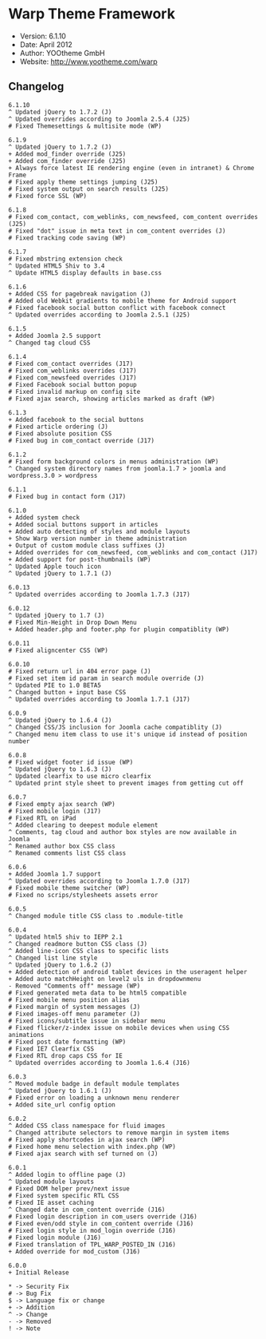 # Warp Theme Framework #

- Version: 6.1.10
- Date: April 2012
- Author: YOOtheme GmbH
- Website: <http://www.yootheme.com/warp>

## Changelog

	6.1.10
	^ Updated jQuery to 1.7.2 (J)
	^ Updated overrides according to Joomla 2.5.4 (J25)
	# Fixed Themesettings & multisite mode (WP)

	6.1.9
	^ Updated jQuery to 1.7.2 (J)
	+ Added mod_finder override (J25)
	+ Added com_finder override (J25)
	+ Always force latest IE rendering engine (even in intranet) & Chrome Frame
	# Fixed apply theme settings jumping (J25)
	# Fixed system output on search results (J25)
	# Fixed force SSL (WP)

	6.1.8
	# Fixed com_contact, com_weblinks, com_newsfeed, com_content overrides (J25)
	# Fixed "dot" issue in meta text in com_content overrides (J)
	# Fixed tracking code saving (WP)

	6.1.7
	# Fixed mbstring extension check
	^ Updated HTML5 Shiv to 3.4
	^ Update HTML5 display defaults in base.css

	6.1.6
	+ Added CSS for pagebreak navigation (J)
	# Added old Webkit gradients to mobile theme for Android support
	# Fixed facebook social button conflict with facebook connect
	^ Updated overrides according to Joomla 2.5.1 (J25)

	6.1.5
	+ Added Joomla 2.5 support
	^ Changed tag cloud CSS

	6.1.4
	# Fixed com_contact overrides (J17)
	# Fixed com_weblinks overrides (J17)
	# Fixed com_newsfeed overrides (J17)
	# Fixed Facebook social button popup
	# Fixed invalid markup on config site
	# Fixed ajax search, showing articles marked as draft (WP)

	6.1.3
	+ Added facebook to the social buttons
	# Fixed article ordering (J)
	# Fixed absolute position CSS
	# Fixed bug in com_contact override (J17)

	6.1.2
	# Fixed form background colors in menus administration (WP)
	^ Changed system directory names from joomla.1.7 > joomla and wordpress.3.0 > wordpress

	6.1.1
	# Fixed bug in contact form (J17)

	6.1.0
	+ Added system check
	+ Added social buttons support in articles
	+ Added auto detecting of styles and module layouts
	+ Show Warp version number in theme administration
	+ Output of custom module class suffixes (J)
	+ Added overrides for com_newsfeed, com_weblinks and com_contact (J17) 
	+ Added support for post-thumbnails (WP) 
	^ Updated Apple touch icon
	^ Updated jQuery to 1.7.1 (J)

	6.0.13
	^ Updated overrides according to Joomla 1.7.3 (J17)

	6.0.12
	^ Updated jQuery to 1.7 (J)
	# Fixed Min-Height in Drop Down Menu
	+ Added header.php and footer.php for plugin compatiblity (WP)

	6.0.11
	# Fixed aligncenter CSS (WP)

	6.0.10
	# Fixed return url in 404 error page (J)
	# Fixed set item id param in search module override (J)
	^ Updated PIE to 1.0 BETA5
	^ Changed button + input base CSS
	^ Updated overrides according to Joomla 1.7.1 (J17)

	6.0.9
	^ Updated jQuery to 1.6.4 (J)
	^ Changed CSS/JS inclusion for Joomla cache compatiblity (J)
	^ Changed menu item class to use it's unique id instead of position number

	6.0.8
	# Fixed widget footer id issue (WP)
	^ Updated jQuery to 1.6.3 (J)
	^ Updated clearfix to use micro clearfix
	^ Updated print style sheet to prevent images from getting cut off

	6.0.7
	# Fixed empty ajax search (WP)
	# Fixed mobile login (J17)
	# Fixed RTL on iPad
	^ Added clearing to deepest module element
	^ Comments, tag cloud and author box styles are now available in Joomla
	^ Renamed author box CSS class
	^ Renamed comments list CSS class
	
	6.0.6
	+ Added Joomla 1.7 support
	^ Updated overrides according to Joomla 1.7.0 (J17)
	# Fixed mobile theme switcher (WP)
	# Fixed no scrips/stylesheets assets error
	
	6.0.5
	^ Changed module title CSS class to .module-title

	6.0.4
	^ Updated html5 shiv to IEPP 2.1
	^ Changed readmore button CSS class (J)
	^ Added line-icon CSS class to specific lists
	^ Changed list line style
	^ Updated jQuery to 1.6.2 (J)
	+ Added detection of android tablet devices in the useragent helper
	+ Added auto matchHeight on level2 uls in dropdownmenu
	- Removed "Comments off" message (WP)
	# Fixed generated meta data to be html5 compatible
	# Fixed mobile menu position alias
	# Fixed margin of system messages (J)
	# Fixed images-off menu parameter (J)
	# Fixed icons/subtitle issue in sidebar menu
	# Fixed flicker/z-index issue on mobile devices when using CSS animations
	# Fixed post date formatting (WP)
	# Fixed IE7 Clearfix CSS
	# Fixed RTL drop caps CSS for IE
	^ Updated overrides according to Joomla 1.6.4 (J16)
	
	6.0.3
	^ Moved module badge in default module templates
	^ Updated jQuery to 1.6.1 (J)
	# Fixed error on loading a unknown menu renderer
	+ Added site_url config option 

	6.0.2
	^ Added CSS class namespace for fluid images
	^ Changed attribute selectors to remove margin in system items
	# Fixed apply shortcodes in ajax search (WP)
	# Fixed home menu selection with index.php (WP)
	# Fixed ajax search with sef turned on (J)
	
	6.0.1
	^ Added login to offline page (J)
	^ Updated module layouts
	# Fixed DOM helper prev/next issue
	# Fixed system specific RTL CSS
	# Fixed IE asset caching
	^ Changed date in com_content override (J16)
	# Fixed login description in com_users override (J16)
	# Fixed even/odd style in com_content override (J16)
	# Fixed login style in mod_login override (J16)
	# Fixed login module (J16)
	# Fixed translation of TPL_WARP_POSTED_IN (J16)
	+ Added override for mod_custom (J16)

	6.0.0
	+ Initial Release

	* -> Security Fix
	# -> Bug Fix
	$ -> Language fix or change
	+ -> Addition
	^ -> Change
	- -> Removed
	! -> Note